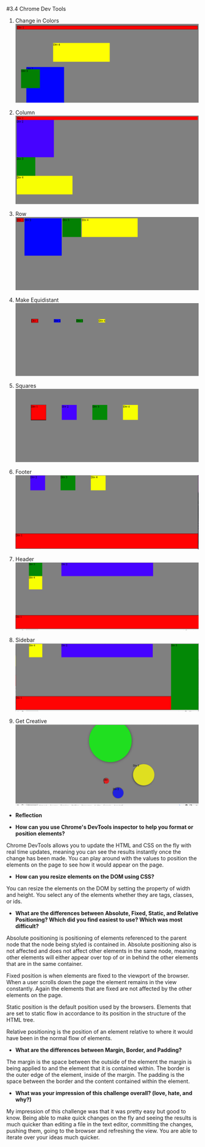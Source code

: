 #3.4 Chrome Dev Tools

1. Change in Colors
![Change in Colors](imgs/1-Colours.png "Colors")

2. Column
![Column](imgs/2-column.png "Column")

3. Row
![Row](imgs/3-row.png "Row")

4. Make Equidistant
![Equidistant](imgs/4-equidistant.png "Equidistant")

5. Squares
![Squares](imgs/5-squares.png "Square")

6. Footer
![Footer](imgs/6-footer.png "Footer")

7. Header
![Header](imgs/7-header.png "Header")

8. Sidebar
![Sidebar](imgs/8-sidebar.png "sidebar")

9. Get Creative
![Creative](imgs/9-creative.png "creative")

* **Reflection**

* **How can you use Chrome's DevTools inspector to help you format or position elements?**

Chrome DevTools allows you to update the HTML and CSS on the fly with real time updates, meaning you can see the results instantly once the change has been made. You can play around with the values to position the elements on the page to see how it would appear on the page.

* **How can you resize elements on the DOM using CSS?**

You can resize the elements on the DOM by setting the property of width and height. You select any of the elements whether they are tags, classes, or ids.

* **What are the differences between Absolute, Fixed, Static, and Relative Positioning? Which did you find easiest to use? Which was most difficult?**

Absolute positioning is positioning of elements referenced to the parent node that the node being styled is contained in. Absolute positioning also is not affected and does not affect other elements in the same node, meaning other elements will either appear over top of or in behind the other elements that are in the same container.

Fixed position is when elements are fixed to the viewport of the browser. When a user scrolls down the page the element remains in the view constantly. Again the elements that are fixed are not affected by the other elements on the page.

Static position is the default position used by the browsers. Elements that are set to static flow in accordance to its position in the structure of the HTML tree.

Relative positioning is the position of an element relative to where it would have been in the normal flow of elements.

* **What are the differences between Margin, Border, and Padding?**

The margin is the space between the outside of the element the margin is being applied to and the element that it is contained within. The border is the outer edge of the element, inside of the margin. The padding is the space between the border and the content contained within the element.

* **What was your impression of this challenge overall? (love, hate, and why?)**

My impression of this challenge was that it was pretty easy but good to know. Being able to make quick changes on the fly and seeing the results is much quicker than editing a file in the text editor, committing the changes, pushing them, going to the browser and refreshing the view. You are able to iterate over your ideas much quicker.
